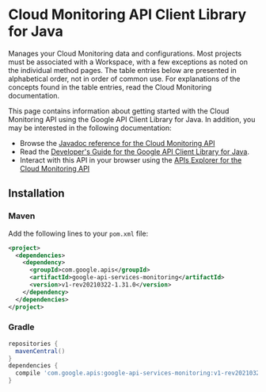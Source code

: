 # Cloud Monitoring API Client Library for Java

Manages your Cloud Monitoring data and configurations. Most projects must be associated with a Workspace, with a few exceptions as noted on the individual method pages. The table entries below are presented in alphabetical order, not in order of common use. For explanations of the concepts found in the table entries, read the Cloud Monitoring documentation.

This page contains information about getting started with the Cloud Monitoring API
using the Google API Client Library for Java. In addition, you may be interested
in the following documentation:

* Browse the [Javadoc reference for the Cloud Monitoring API][javadoc]
* Read the [Developer's Guide for the Google API Client Library for Java][google-api-client].
* Interact with this API in your browser using the [APIs Explorer for the Cloud Monitoring API][api-explorer]

## Installation

### Maven

Add the following lines to your `pom.xml` file:

```xml
<project>
  <dependencies>
    <dependency>
      <groupId>com.google.apis</groupId>
      <artifactId>google-api-services-monitoring</artifactId>
      <version>v1-rev20210322-1.31.0</version>
    </dependency>
  </dependencies>
</project>
```

### Gradle

```gradle
repositories {
  mavenCentral()
}
dependencies {
  compile 'com.google.apis:google-api-services-monitoring:v1-rev20210322-1.31.0'
}
```

[javadoc]: https://googleapis.dev/java/google-api-services-monitoring/latest/index.html
[google-api-client]: https://github.com/googleapis/google-api-java-client/
[api-explorer]: https://developers.google.com/apis-explorer/#p/monitoring/v1/

